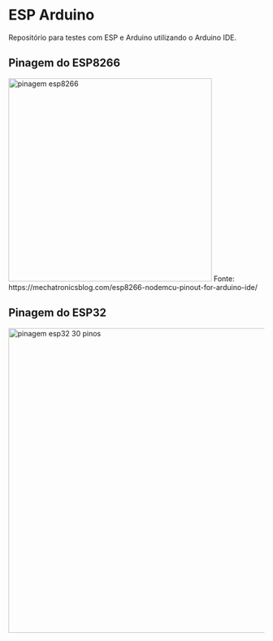 # ESP Arduino
Repositório para testes com ESP e Arduino utilizando o Arduino IDE.  


## Pinagem do ESP8266
 
<img src="https://i2.wp.com/mechatronicsblog.com/wp-content/uploads/2019/02/NodeMCU_V2_v2.png" alt="pinagem esp8266" width="400" >
Fonte: https://mechatronicsblog.com/esp8266-nodemcu-pinout-for-arduino-ide/ 

## Pinagem do ESP32  

<img src="https://envirementalb.com/arduino/ESP32-pinout-30pins.png" alt="pinagem esp32 30 pinos" width="600" >
